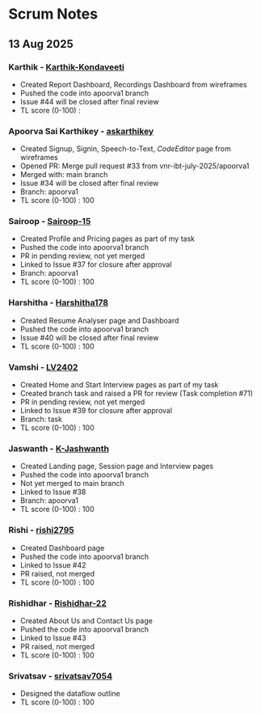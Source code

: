 # Scrum Notes

## 13 Aug 2025

### Karthik - [Karthik-Kondaveeti](https://github.com/Karthik-Kondaveeti)
* Created Report Dashboard, Recordings Dashboard from wireframes
* Pushed the code into apoorva1 branch
* Issue #44 will be closed after final review
* TL score (0-100) : 

### Apoorva Sai Karthikey - [askarthikey](https://github.com/askarthikey)
* Created Signup, Signin, Speech-to-Text, *CodeEditor* page from wireframes
* Opened PR: Merge pull request #33 from vnr-ibt-july-2025/apoorva1
* Merged with: main branch
* Issue #34 will be closed after final review
* Branch: apoorva1
* TL score (0-100) : 100

### Sairoop - [Sairoop-15](https://github.com/Sairoop-15)
* Created Profile and Pricing pages as part of my task
* Pushed the code into apoorva1 branch
* PR in pending review, not yet merged
* Linked to Issue #37 for closure after approval
* Branch: apoorva1
* TL score (0-100) : 100

### Harshitha - [Harshitha178](https://github.com/Harshitha178)
* Created Resume Analyser page and Dashboard
* Pushed the code into apoorva1 branch
* Issue #40 will be closed after final review
* TL score (0-100) : 100

### Vamshi - [LV2402](https://github.com/lv2402)
* Created Home and Start Interview pages as part of my task
* Created branch task and raised a PR for review (Task completion #71)
* PR in pending review, not yet merged
* Linked to Issue #39 for closure after approval
* Branch: task
* TL score (0-100) : 100

### Jaswanth - [K-Jashwanth](https://github.com/K-Jashwanth)
* Created Landing page, Session page and Interview pages
* Pushed the code into apoorva1 branch
* Not yet merged to main branch
* Linked to Issue #38
* Branch: apoorva1
* TL score (0-100) : 100

### Rishi - [rishi2795](https://github.com/rishi2795)
* Created Dashboard page
* Pushed the code into apoorva1 branch
* Linked to Issue #42
* PR raised, not merged
* TL score (0-100) : 100

### Rishidhar - [Rishidhar-22](https://github.com/Rishidhar-22)
* Created About Us and Contact Us page
* Pushed the code into apoorva1 branch
* Linked to Issue #43
* PR raised, not merged
* TL score (0-100) : 100

### Srivatsav - [srivatsav7054](https://github.com/srivatsav7054)
* Designed the dataflow outline
* TL score (0-100) : 100
